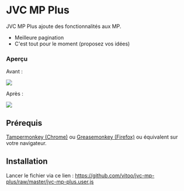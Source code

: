 # JVC MP Plus
JVC MP Plus ajoute des fonctionnalités aux MP.

- Meilleure pagination
- C'est tout pour le moment (proposez vos idées)

### Aperçu 
Avant : 

![](http://puu.sh/tFFgv/f2605a6cde.png)

Après :

![](http://puu.sh/tFFck/c99f15a630.png)

## Prérequis

[Tampermonkey (Chrome)](https://chrome.google.com/webstore/detail/tampermonkey/dhdgffkkebhmkfjojejmpbldmpobfkfo?hl=fr) ou [Greasemonkey (Firefox)](https://addons.mozilla.org/fr/firefox/addon/greasemonkey/) ou équivalent sur votre navigateur. 

## Installation

Lancer le fichier via ce lien : https://github.com/vitoo/jvc-mp-plus/raw/master/jvc-mp-plus.user.js

